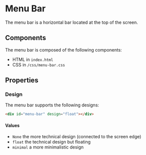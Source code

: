 # Menu Bar
The menu bar is a horizontal bar located at the top of the screen.


## Components
The menu bar is composed of the following components:

* HTML in `index.html`
* CSS in `/css/menu-bar.css`



## Properties

### Design
The menu bar supports the following designs:

```html
<div id="menu-bar" design="float"></div>
```

#### Values
* `None` the more technical design (connected to the screen edge)
* `float` the technical design but floating
* `minimal` a more minimalistic design